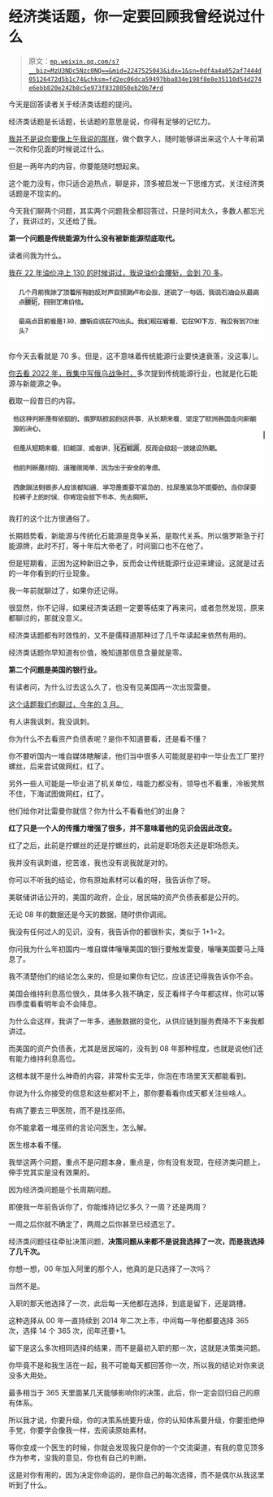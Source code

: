 # 经济类话题，你一定要回顾我曾经说过什么

> 原文：[`mp.weixin.qq.com/s?__biz=MzU3NDc5Nzc0NQ==&mid=2247525043&idx=1&sn=0df4a4a052af7444d05126472d5b1c74&chksm=fd2ec06dca59497bba834e198f8e8e35110d54d274e6ebb820e242b8c5e973f8328050eb29b7#rd`](http://mp.weixin.qq.com/s?__biz=MzU3NDc5Nzc0NQ==&mid=2247525043&idx=1&sn=0df4a4a052af7444d05126472d5b1c74&chksm=fd2ec06dca59497bba834e198f8e8e35110d54d274e6ebb820e242b8c5e973f8328050eb29b7#rd)

今天是回答读者关于经济类话题的提问。 

经济类话题是长话题，长话题的意思是说，你得有足够的记忆力。

[我并不是说你要像上午我说的那样](http://mp.weixin.qq.com/s?__biz=MzU0MjYwNDU2Mw==&mid=2247511654&idx=1&sn=c08d4673eb7ff99081ddbd358c7b1e2c&chksm=fb1ac21acc6d4b0c18865d9fe77dc9a95b13171eee232dfd6caf424420607ef514e773c7b7cf&scene=21#wechat_redirect)，做个数字人，随时能够讲出来这个人十年前第一次和你见面的时候说过什么。 

但是一两年内的内容，你要能随时想起来。

这个能力没有，你只适合追热点，聊是非，顶多被启发一下思维方式，关注经济类话题是不现实的。 

今天我们聊两个问题，其实两个问题我全都回答过，只是时间太久，多数人都忘光了，我讲过的，又还给了我。 

**第一个问题是传统能源为什么没有被新能源彻底取代。**

读者问我为什么。 

[我在 22 年油价冲上 130 的时候讲过，我说油价会腰斩，会到 70 多](https://mp.weixin.qq.com/s?__biz=MzU0MjYwNDU2Mw==&mid=2247507270&idx=1&sn=86991ce6960bfc422f261d4dcd9b21de&chksm=fb1ab13acc6d382c426c60ee6a8b2410fc6ace0fe9b2bf9da678778b6ba095a9e3aa27036bf9&token=1371133455&lang=zh_CN&scene=21#wechat_redirect)。![](img/7b2df2d9ed4601b9a8a6c22b40a621f2.png)

你今天去看就是 70 多。但是，这不意味着传统能源行业要快速衰落，没这事儿。

[你去看 2022 年，我集中写俄乌战争时，](https://mp.weixin.qq.com/s?__biz=MzU0MjYwNDU2Mw==&mid=2247505599&idx=1&sn=5197598d00a7c3c37dbbccc172a243dc&chksm=fb1abac3cc6d33d53113229dff195185a9f1f15c4d18219d3b3261df636c237659993e5f9922&token=1371133455&lang=zh_CN&scene=21#wechat_redirect)多次提到传统能源行业，也就是化石能源与新能源之争。 

截取一段昔日的内容。 

![](img/68fe91f6214ab6e38047ce312448cf24.png)

我打的这个比方很通俗了。 

长期趋势看，新能源与传统化石能源是竞争关系，是取代关系。所以俄罗斯急于打能源牌，此时不打，等十年后大帝老了，时间窗口也不在他了。 

但是短期看，正因为这种新旧之争，反而会让传统能源行业迎来建设。这就是过去的一年你看到的行业现象。 

我一年前就聊过了，如果你还记得。

很显然，你不记得，如果经济类话题一定要等结束了再来问，或者忽然发现，原来都聊过的，那就没意义。 

经济类话题都有时效性的，又不是儒释道那种过了几千年读起来依然有用的。

经济类话题你早知道有价值，晚知道那信息含量就是零。

**第二个问题是美国的银行业。**

有读者问，为什么过去这么久了，也没有见美国再一次出现雷曼。

[这个话题我们也聊过，今年的 3 月。](https://mp.weixin.qq.com/s?__biz=MzU0MjYwNDU2Mw==&mid=2247510103&idx=2&sn=0da8eabb932eee38e6a244592b243352&chksm=fb1ac42bcc6d4d3daf675ae9d09b7f84e6e9f43adce69e3e9648431febec85db09598613c4ea&token=1371133455&lang=zh_CN&scene=21#wechat_redirect) 

有人讲我讽刺，我没讽刺。

你为什么不去看资产负债表呢？是你不知道要看，还是看不懂？

你不要听国内一堆自媒体瞎解读，他们当中很多人可能就是初中一毕业去工厂里拧螺丝，后来尝试做网红，红了。 

另外一些人可能是一毕业进了机关单位，啥能力都没有，领导也不看重，冷板凳熬不住，下海试图做网红，红了。

他们给你对比雷曼你就信？你为什么不看看他们的出身？ 

**红了只是一个人的传播力增强了很多，并不意味着他的见识会因此改变。** 

红了之后，此前是拧螺丝的还是拧螺丝的，此前是职场怨夫还是职场怨夫。 

我并没有讽刺谁，挖苦谁，我也没有说我就是对的。 

你可以不听我的结论，你有原始素材可以看的呀，我告诉你了呀。

美联储讲话公开的，美国的政府，企业，居民端的资产负债表都是公开的。

无论 08 年的数据还是今天的数据，随时供你调阅。 

我没有任何过人的见识，没有，我告诉你的都很朴实，类似于 1+1=2。 

你问我为什么年初国内一堆自媒体嚷嚷美国的银行要触发雷曼，嚷嚷美国要马上降息了。 

我不清楚他们的结论怎么来的，但是如果你有记忆，应该还记得我告诉你不会。

美国会维持利息高位很久，具体多久我不确定，反正看样子今年都这样，你可以等四季度看看明年会不会降息。

为什么会这样，我讲了一年多，通胀数据的变化，从供应链到服务费降不下来我都讲过。 

而美国的资产负债表，尤其是居民端的，没有到 08 年那种程度，也就是说他们还有能力维持利息高位。

这根本就不是什么神奇的内容，非常朴实无华，你泡在市场里天天都能看到。 

你说为什么你接受的信息和这些都对不上，那你要看看你成天都关注些啥人。 

有病了要去三甲医院，而不是找巫师。

你不能拿着一堆巫师的言论问医生，怎么解。 

医生根本看不懂。

我举这两个问题，重点不是问题本身，重点是，你有没有发现，在经济类问题上，伸手党其实是没有效果的。

因为经济类问题是个长周期问题。 

即便我一年前告诉你了，你能维持记忆多久？一周？还是两周？

一周之后你就不确定了，两周之后你甚至已经遗忘了。 

经济类问题往往牵扯决策问题，**决策问题从来都不是说我选择了一次，而是我选择了几千次。** 

你想一想，00 年加入阿里的那个人，他真的是只选择了一次吗？ 

当然不是。

入职的那天他选择了一次，此后每一天他都在选择，到底是留下，还是跳槽。 

这种选择从 00 年一直持续到 2014 年二次上市，中间每一年他都要选择 365 次，选择 14 个 365 次，闰年还要+1。

留下是这么多次相同选择的结果，而不是最初入职的那一次，这就是决策类问题。 

你毕竟不是和我生活在一起，我不可能每天都回答你一次，所以我的结论对你来说没多大用处。 

最多相当于 365 天里面某几天能够影响你的决策，此后，你一定会回归自己的原有体系。

所以我才说，你要升级，你的决策系统要升级，你的认知体系要升级，你要拒绝伸手党，你要学会像我一样，去阅读原始素材。 

等你变成一个医生的时候，你就会发现我只是你的一个交流渠道，有我的意见顶多作为参考，没我的意见，你也有自己的判断。 

这是对你有用的，因为决定你命运的，是你自己的每次选择，而不是偶尔从我这里听到了什么。